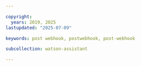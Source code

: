 ```yaml
---

copyright:
  years: 2019, 2025
lastupdated: "2025-07-09"

keywords: post webhook, postwebhook, post-webhook

subcollection: watson-assistant

---
```

